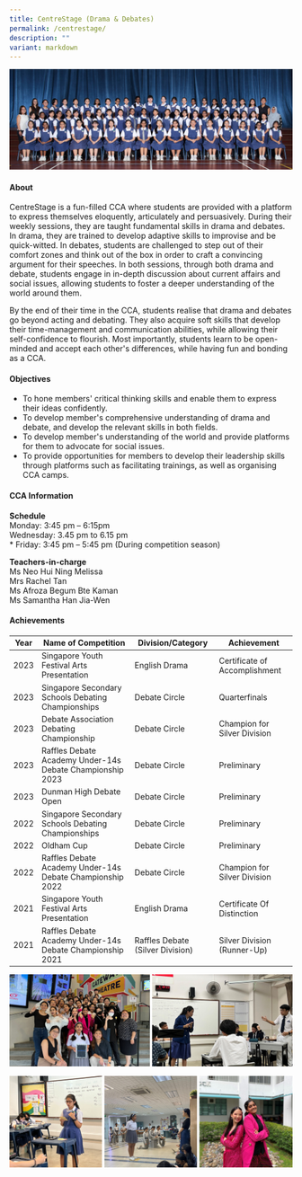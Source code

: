 ```yaml
---
title: CentreStage (Drama & Debates)
permalink: /centrestage/
description: ""
variant: markdown
---
```

![](/images/CCA/2023/Centrestage/centrestage.jpg)

#### **About**
CentreStage is a fun-filled CCA where students are provided with a platform to express themselves eloquently, articulately and persuasively. During their weekly sessions, they are taught fundamental skills in drama and debates. In drama, they are trained to develop adaptive skills to improvise and be quick-witted. In debates, students are challenged to step out of their comfort zones and think out of the box in order to craft a convincing argument for their speeches. In both sessions, through both drama and debate, students engage in in-depth discussion about current affairs and social issues, allowing students to foster a deeper understanding of the world around them.

By the end of their time in the CCA, students realise that drama and debates go beyond acting and debating. They also acquire soft skills that develop their time-management and communication abilities, while allowing their self-confidence to flourish. Most importantly, students learn to be open-minded and accept each other's differences, while having fun and bonding as a CCA.

#### **Objectives**
*   To hone members' critical thinking skills and enable them to express their ideas confidently.
*   To develop member's comprehensive understanding of drama and debate, and develop the relevant skills in both fields.
*   To develop member's understanding of the world and provide platforms for them to advocate for social issues.
*   To provide opportunities for members to develop their leadership skills through platforms such as facilitating trainings, as well as organising CCA camps.

#### **CCA Information**

**Schedule**        
<br>Monday: 3:45 pm – 6:15pm
<br>Wednesday: 3.45 pm to 6.15 pm
<br>* Friday: 3:45 pm – 5:45 pm (During competition season)<br>

**Teachers-in-charge**
<br>Ms Neo Hui Ning Melissa <br> Mrs Rachel Tan<br>Ms Afroza Begum Bte Kaman <br>Ms Samantha Han Jia-Wen<br>

#### **Achievements**

<style type="text/css">
.tg  {border-collapse:collapse;border-spacing:0;}
.tg td{border-color:black;border-style:solid;border-width:1px;font-family:Arial, sans-serif;font-size:14px;
  overflow:hidden;padding:10px 5px;word-break:normal;}
.tg th{border-color:black;border-style:solid;border-width:1px;font-family:Arial, sans-serif;font-size:14px;
  font-weight:normal;overflow:hidden;padding:10px 5px;word-break:normal;}
.tg .tg-dgl5{background-color:#FFF;font-weight:bold;text-align:left;vertical-align:top}
.tg .tg-zr06{background-color:#FFF;text-align:left;vertical-align:middle}
.tg .tg-ktyi{background-color:#FFF;text-align:left;vertical-align:top}
</style>

|Year | Name of Competition | Division/Category | Achievement |
| -------- | -------- | -------- | -------- |
| 2023     | Singapore Youth Festival Arts Presentation    | English Drama    | Certificate of Accomplishment |
| 2023     | Singapore Secondary Schools Debating Championships  | Debate Circle    | Quarterfinals |
| 2023     | Debate Association Debating Championship  | Debate Circle | Champion for Silver Division |
| 2023     | Raffles Debate Academy Under-14s Debate Championship 2023   | Debate Circle    | Preliminary |
| 2023     | Dunman High Debate Open   | Debate Circle    | Preliminary |
| 2022     | Singapore Secondary Schools Debating Championships   | Debate Circle    | Preliminary |
| 2022     | Oldham Cup   | Debate Circle    | Preliminary |
| 2022     | Raffles Debate Academy Under-14s Debate Championship 2022   | Debate Circle    | Champion for Silver Division |
| 2021     | Singapore Youth Festival Arts Presentation  | English Drama    | Certificate Of Distinction |
| 2021     | Raffles Debate Academy Under-14s Debate Championship 2021  | Raffles Debate (Silver Division)    | Silver Division (Runner-Up) |

![](/images/CCA/2023/Centrestage/picture1.jpg)

![](/images/CCA/2023/Centrestage/picture2.jpg)